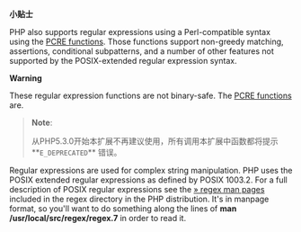 **小贴士**

PHP also supports regular expressions using a Perl-compatible syntax
using the <a href="/book/pcre.html" class="link">PCRE functions</a>.
Those functions support non-greedy matching, assertions, conditional
subpatterns, and a number of other features not supported by the
POSIX-extended regular expression syntax.

**Warning**

These regular expression functions are not binary-safe. The
<a href="/book/pcre.html" class="link">PCRE functions</a> are.

> **Note**:
>
> 从PHP5.3.0开始本扩展不再建议使用，所有调用本扩展中函数都将提示**`E_DEPRECATED`**
> 错误。

Regular expressions are used for complex string manipulation. PHP uses
the POSIX extended regular expressions as defined by POSIX 1003.2. For a
full description of POSIX regular expressions see the
<a href="http://www.tin.org/bin/man.cgi?section=7&amp;topic=regex" class="link external">» regex man pages</a>
included in the regex directory in the PHP distribution. It's in manpage
format, so you'll want to do something along the lines of **man
/usr/local/src/regex/regex.7** in order to read it.
